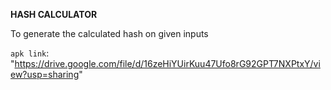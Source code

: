 **HASH CALCULATOR**

To generate the calculated hash on given inputs

```apk link```: "https://drive.google.com/file/d/16zeHiYUirKuu47Ufo8rG92GPT7NXPtxY/view?usp=sharing"
